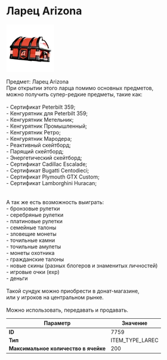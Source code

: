 # Ларец Arizona

![Item Image](../img/7759.webp?raw=true)

Предмет: Ларец Arizona<br>При открытии этого ларца помимо основных предметов,<br>можно получить супер-редкие предметы, такие как:<br><br>- Сертификат Peterbilt 359;<br>- Кенгурятник для Peterbilt 359;<br>- Кенгурятник Метельник;<br>- Кенгурятник Промышленный;<br>- Кенгурятник Ретро;<br>- Кенгурятник Мародера;<br>- Реактивный скейтборд;<br>- Парящий скейтборд;<br>- Энергетический скейтборд;<br>- Сертификат Сadillac Escalade;<br>- Сертификат Bugatti Centodieci;<br>- Сертификат Plymouth GTX Custom;<br>- Сертификат Lamborghini Huracan;<br><br><br>А так же есть возможность выиграть:<br>- бронзовые рулетки<br>- серебряные рулетки<br>- платиновые рулетки<br>- семейные талоны<br>- зловещие монеты<br>- точильные камни<br>- точильные амулеты<br>- монеты охотника<br>- гражданские талоны<br>- новые скины (разных блогеров и знаменитых личностей)<br>- игровые очки (exp)<br>- деньги<br><br>Такой сундук можно приобрести в донат-магазине,<br>или у игроков на центральном рынке.<br><br>Можно использовать, передавать и продавать.


| Параметр | Значение |
|----------|----------|
| **ID** | 7759 |
| **Тип** | ITEM_TYPE_LAREC |
| **Максимальное количество в ячейке** | 200 |

